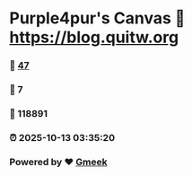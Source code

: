 # Purple4pur's Canvas :link: https://blog.quitw.org 
### :page_facing_up: [47](https://blog.quitw.org/tag.html) 
### :speech_balloon: 7 
### :hibiscus: 118891 
### :alarm_clock: 2025-10-13 03:35:20 
### Powered by :heart: [Gmeek](https://github.com/Meekdai/Gmeek)
